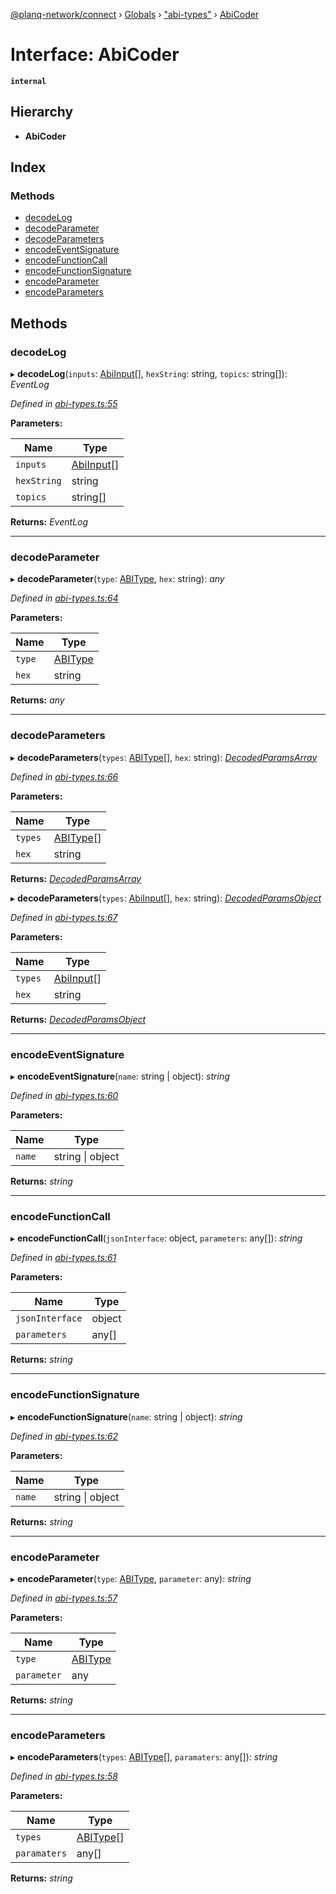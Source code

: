 [@planq-network/connect](../README.md) › [Globals](../globals.md) › ["abi-types"](../modules/_abi_types_.md) › [AbiCoder](_abi_types_.abicoder.md)

# Interface: AbiCoder

**`internal`** 

## Hierarchy

* **AbiCoder**

## Index

### Methods

* [decodeLog](_abi_types_.abicoder.md#decodelog)
* [decodeParameter](_abi_types_.abicoder.md#decodeparameter)
* [decodeParameters](_abi_types_.abicoder.md#decodeparameters)
* [encodeEventSignature](_abi_types_.abicoder.md#encodeeventsignature)
* [encodeFunctionCall](_abi_types_.abicoder.md#encodefunctioncall)
* [encodeFunctionSignature](_abi_types_.abicoder.md#encodefunctionsignature)
* [encodeParameter](_abi_types_.abicoder.md#encodeparameter)
* [encodeParameters](_abi_types_.abicoder.md#encodeparameters)

## Methods

###  decodeLog

▸ **decodeLog**(`inputs`: [AbiInput](_abi_types_.abiinput.md)[], `hexString`: string, `topics`: string[]): *EventLog*

*Defined in [abi-types.ts:55](https://github.com/planq-network/planq-sdk/blob/master/packages/sdk/connect/src/abi-types.ts#L55)*

**Parameters:**

Name | Type |
------ | ------ |
`inputs` | [AbiInput](_abi_types_.abiinput.md)[] |
`hexString` | string |
`topics` | string[] |

**Returns:** *EventLog*

___

###  decodeParameter

▸ **decodeParameter**(`type`: [ABIType](../modules/_abi_types_.md#abitype), `hex`: string): *any*

*Defined in [abi-types.ts:64](https://github.com/planq-network/planq-sdk/blob/master/packages/sdk/connect/src/abi-types.ts#L64)*

**Parameters:**

Name | Type |
------ | ------ |
`type` | [ABIType](../modules/_abi_types_.md#abitype) |
`hex` | string |

**Returns:** *any*

___

###  decodeParameters

▸ **decodeParameters**(`types`: [ABIType](../modules/_abi_types_.md#abitype)[], `hex`: string): *[DecodedParamsArray](_abi_types_.decodedparamsarray.md)*

*Defined in [abi-types.ts:66](https://github.com/planq-network/planq-sdk/blob/master/packages/sdk/connect/src/abi-types.ts#L66)*

**Parameters:**

Name | Type |
------ | ------ |
`types` | [ABIType](../modules/_abi_types_.md#abitype)[] |
`hex` | string |

**Returns:** *[DecodedParamsArray](_abi_types_.decodedparamsarray.md)*

▸ **decodeParameters**(`types`: [AbiInput](_abi_types_.abiinput.md)[], `hex`: string): *[DecodedParamsObject](_abi_types_.decodedparamsobject.md)*

*Defined in [abi-types.ts:67](https://github.com/planq-network/planq-sdk/blob/master/packages/sdk/connect/src/abi-types.ts#L67)*

**Parameters:**

Name | Type |
------ | ------ |
`types` | [AbiInput](_abi_types_.abiinput.md)[] |
`hex` | string |

**Returns:** *[DecodedParamsObject](_abi_types_.decodedparamsobject.md)*

___

###  encodeEventSignature

▸ **encodeEventSignature**(`name`: string | object): *string*

*Defined in [abi-types.ts:60](https://github.com/planq-network/planq-sdk/blob/master/packages/sdk/connect/src/abi-types.ts#L60)*

**Parameters:**

Name | Type |
------ | ------ |
`name` | string &#124; object |

**Returns:** *string*

___

###  encodeFunctionCall

▸ **encodeFunctionCall**(`jsonInterface`: object, `parameters`: any[]): *string*

*Defined in [abi-types.ts:61](https://github.com/planq-network/planq-sdk/blob/master/packages/sdk/connect/src/abi-types.ts#L61)*

**Parameters:**

Name | Type |
------ | ------ |
`jsonInterface` | object |
`parameters` | any[] |

**Returns:** *string*

___

###  encodeFunctionSignature

▸ **encodeFunctionSignature**(`name`: string | object): *string*

*Defined in [abi-types.ts:62](https://github.com/planq-network/planq-sdk/blob/master/packages/sdk/connect/src/abi-types.ts#L62)*

**Parameters:**

Name | Type |
------ | ------ |
`name` | string &#124; object |

**Returns:** *string*

___

###  encodeParameter

▸ **encodeParameter**(`type`: [ABIType](../modules/_abi_types_.md#abitype), `parameter`: any): *string*

*Defined in [abi-types.ts:57](https://github.com/planq-network/planq-sdk/blob/master/packages/sdk/connect/src/abi-types.ts#L57)*

**Parameters:**

Name | Type |
------ | ------ |
`type` | [ABIType](../modules/_abi_types_.md#abitype) |
`parameter` | any |

**Returns:** *string*

___

###  encodeParameters

▸ **encodeParameters**(`types`: [ABIType](../modules/_abi_types_.md#abitype)[], `paramaters`: any[]): *string*

*Defined in [abi-types.ts:58](https://github.com/planq-network/planq-sdk/blob/master/packages/sdk/connect/src/abi-types.ts#L58)*

**Parameters:**

Name | Type |
------ | ------ |
`types` | [ABIType](../modules/_abi_types_.md#abitype)[] |
`paramaters` | any[] |

**Returns:** *string*
